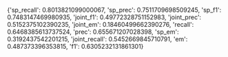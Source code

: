 {'sp_recall': 0.8013821099000067, 'sp_prec': 0.7511709698509245, 'sp_f1': 0.7483147469980935, 'joint_f1': 0.49772328751152983, 'joint_prec': 0.5152375102390235, 'joint_em': 0.18460499662390276, 'recall': 0.6468385613737524, 'prec': 0.655671207028398, 'sp_em': 0.3192437542201215, 'joint_recall': 0.5452669845710791, 'em': 0.487373396353815, 'f1': 0.6305232131861301}

